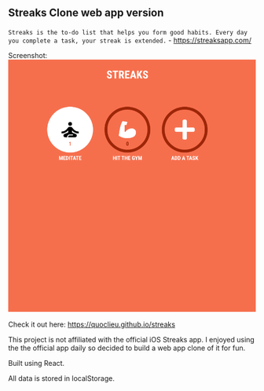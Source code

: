 ## Streaks Clone web app version

`Streaks is the to-do list that helps you form good habits. Every day you complete a task, your streak is extended.` - https://streaksapp.com/

Screenshot:
![Alt text](./screenshot.png?raw=true "screen shot")

Check it out here: https://quoclieu.github.io/streaks

This project is not affiliated with the official iOS Streaks app. I enjoyed using the the official app daily so decided to build a web app clone of it for fun.

Built using React.

All data is stored in localStorage.
